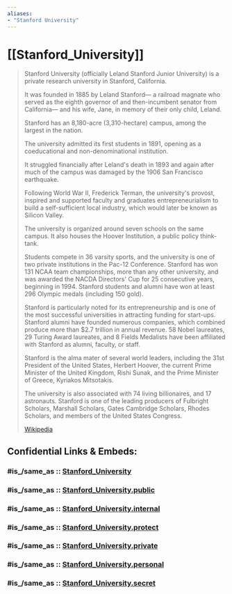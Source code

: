 ```yaml
---
aliases:
- "Stanford University"
---
```


# [[Stanford_University]] 

> Stanford University (officially Leland Stanford Junior University) 
> is a private research university in Stanford, California. 
> 
> It was founded in 1885 by Leland Stanford— 
> a railroad magnate who served as the eighth governor of 
> and then-incumbent senator from California— 
> and his wife, Jane, in memory of their only child, Leland. 
> 
> Stanford has an 8,180-acre (3,310-hectare) campus, among the largest in the nation.
>
> The university admitted its first students in 1891, 
> opening as a coeducational and non-denominational institution. 
> 
> It struggled financially after Leland's death in 1893 and again 
> after much of the campus was damaged by the 1906 San Francisco earthquake. 
> 
> Following World War II, Frederick Terman, the university's provost, 
> inspired and supported faculty and graduates entrepreneurialism 
> to build a self-sufficient local industry, which would later be known as Silicon Valley.
>
> The university is organized around seven schools on the same campus. 
> It also houses the Hoover Institution, a public policy think-tank. 
> 
> Students compete in 36 varsity sports, and the university is one of two private institutions in the Pac-12 Conference. Stanford has won 131 NCAA team championships, more than any other university, and was awarded the NACDA Directors' Cup for 25 consecutive years, beginning in 1994. 
> Stanford students and alumni have won at least 296 Olympic medals 
> (including 150 gold).
>
> Stanford is particularly noted for its entrepreneurship 
> and is one of the most successful universities in attracting funding for start-ups. 
> Stanford alumni have founded numerous companies, 
> which combined produce more than $2.7 trillion in annual revenue. 
> 58 Nobel laureates, 29 Turing Award laureates, and 8 Fields Medalists 
> have been affiliated with Stanford as alumni, faculty, or staff. 
>
> Stanford is the alma mater of several world leaders, including 
> the 31st President of the United States, Herbert Hoover, 
> the current Prime Minister of the United Kingdom, Rishi Sunak, and 
> the Prime Minister of Greece, Kyriakos Mitsotakis. 
> 
> The university is also associated with 74 living billionaires, and 17 astronauts. 
> Stanford is one of the leading producers of Fulbright Scholars, Marshall Scholars, 
> Gates Cambridge Scholars, Rhodes Scholars, 
> and members of the United States Congress.
>
> [Wikipedia](https://en.wikipedia.org/wiki/Stanford%20University)


## Confidential Links & Embeds: 

### #is_/same_as :: [Stanford_University](/_Standards/Society/Economics/Business/Business-Entity/IT~Company/Acorn_Computers/Stanford_University.md) 

### #is_/same_as :: [Stanford_University.public](/_public/Society/Economics/Business/Business-Entity/IT~Company/Acorn_Computers/Stanford_University.public.md) 

### #is_/same_as :: [Stanford_University.internal](/_internal/Society/Economics/Business/Business-Entity/IT~Company/Acorn_Computers/Stanford_University.internal.md) 

### #is_/same_as :: [Stanford_University.protect](/_protect/Society/Economics/Business/Business-Entity/IT~Company/Acorn_Computers/Stanford_University.protect.md) 

### #is_/same_as :: [Stanford_University.private](/_private/Society/Economics/Business/Business-Entity/IT~Company/Acorn_Computers/Stanford_University.private.md) 

### #is_/same_as :: [Stanford_University.personal](/_personal/Society/Economics/Business/Business-Entity/IT~Company/Acorn_Computers/Stanford_University.personal.md) 

### #is_/same_as :: [Stanford_University.secret](/_secret/Society/Economics/Business/Business-Entity/IT~Company/Acorn_Computers/Stanford_University.secret.md)

